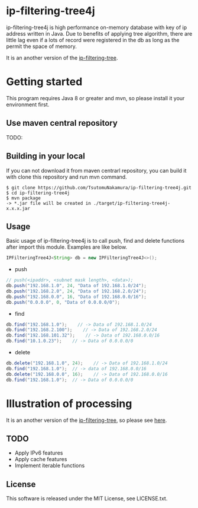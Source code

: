 # ip-filtering-tree4j
ip-filtering-tree4j is high performance on-memory database with key of ip address written in Java.
Due to benefits of applying tree algorithm, there are little lag even if a lots of record were registered in the db as long as the permit the space of memory. 

It is an another version of the [ip-filtering-tree](https://github.com/TsutomuNakamura/ip-filtering-tree).

# Getting started
This program requires Java 8 or greater and mvn, so please install it your environment first.

## Use maven central repository
TODO: 

## Building in your local
If you can not download it from maven centrarl repository, you can build it with clone this repository and run mvn command.

```
$ git clone https://github.com/TsutomuNakamura/ip-filtering-tree4j.git
$ cd ip-filtering-tree4j
$ mvn package
-> *.jar file will be created in ./target/ip-filtering-tree4j-x.x.x.jar
```

## Usage
Basic usage of ip-filtering-tree4j is to call push, find and delete functions after import this module. Examples are like below.

```Java
IPFilteringTree4J<String> db = new IPFilteringTree4J<>();
```

* push
```Java
// push(<ipaddr>, <subnet mask length>, <data>);
db.push("192.168.1.0", 24, "Data of 192.168.1.0/24");
db.push("192.168.2.0", 24, "Data of 192.168.2.0/24");
db.push("192.168.0.0", 16, "Data of 192.168.0.0/16");
db.push("0.0.0.0", 0, "Data of 0.0.0.0/0");
```

* find
```Java
db.find("192.168.1.0");    // -> Data of 192.168.1.0/24
db.find("192.168.2.100");    // -> Data of 192.168.2.0/24
db.find("192.168.101.32");    // -> Data of 192.168.0.0/16
db.find("10.1.0.23");    // -> Data of 0.0.0.0/0
```

* delete
```Java
db.delete("192.168.1.0", 24);    // -> Data of 192.168.1.0/24
db.find("192.168.1.0");  // -> data of 192.168.0.0/16
db.delete("192.168.0.0", 16);    // -> Data of 192.168.0.0/16
db.find("192.168.1.0");  // -> Data of 0.0.0.0/0
```

# Illustration of processing
It is an another version of the [ip-filtering-tree](https://github.com/TsutomuNakamura/ip-filtering-tree), so please see [here](https://github.com/TsutomuNakamura/ip-filtering-tree#illustration-of-processing).

## TODO
* Apply IPv6 features
* Apply cache features
* Implement iterable functions

## License
This software is released under the MIT License, see LICENSE.txt.
